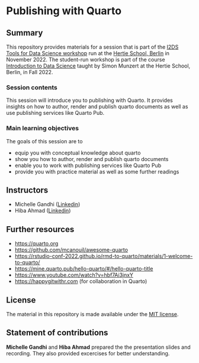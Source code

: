 # Publishing with Quarto


## Summary

This repository provides materials for a session that is part of the [I2DS Tools for Data Science workshop](https://github.com/intro-to-data-science-22-workshop) run at the [Hertie School, Berlin](https://www.hertie-school.org/en/) in November 2022. The student-run workshop is part of the course [Introduction to Data Science](https://github.com/intro-to-data-science-22) taught by Simon Munzert at the Hertie School, Berlin, in Fall 2022.

### Session contents

This session will introduce you to publishing with Quarto. It provides insights on how to author, render and publish quarto documents as well as use publishing services like Quarto Pub.

### Main learning objectives

The goals of this session are to 
- equip you with conceptual knowledge about quarto 
- show you how to author, render and publish quarto documents
- enable you to work with publishing services like Quarto Pub
- provide you with practice material as well as some further readings


## Instructors

- Michelle Gandhi ([Linkedin](https://www.linkedin.com/in/michellegandhi/))
- Hiba Ahmad ([Linkedin](https://www.linkedin.com/in/hibaahmad/))


## Further resources

- https://quarto.org
- https://github.com/mcanouil/awesome-quarto
- https://rstudio-conf-2022.github.io/rmd-to-quarto/materials/1-welcome-to-quarto/
- https://mine.quarto.pub/hello-quarto/#/hello-quarto-title
- https://www.youtube.com/watch?v=hbf7Ai3jnxY
- https://happygitwithr.com (for collaboration in Quarto)


## License

The material in this repository is made available under the [MIT license](http://opensource.org/licenses/mit-license.php). 

## Statement of contributions

**Michelle Gandhi** and **Hiba Ahmad** prepared the the presentation slides and recording. They also provided excercises for better understanding.
